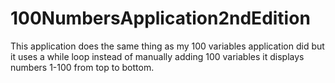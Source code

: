 # 100NumbersApplication2ndEdition
This application does the same thing as my 100 variables application did but it uses a while loop instead of manually adding 100 variables
it displays numbers 1-100 from top to bottom.
